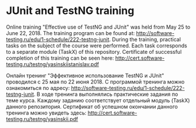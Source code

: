 # JUnit and TestNG training

Online training "Effective use of TestNG and JUnit" was held from May 25 to June 22, 2018. The training program can be found at: http://software-testing.ru/edu/1-schedule/222-testng-junit. During the training, practical tasks on the subject of the course were performed. Each task corresponds to a separate module (TaskX) of this repository. Certificate of successful completion of this training can be seen here: http://cert.software-testing.ru/testng/yasinskiistanislav.pdf

Онлайн тренинг "Эффективное использование TestNG и JUnit" проводился с  25 мая по 22 июня 2018.
С программой тренинга можно ознакомиться по адресу: http://software-testing.ru/edu/1-schedule/222-testng-junit.
В ходе тренинга выполнялись практические задания по теме курса. Каждому заданию соответствует отдельный модуль (TaskX) данного репозитория. Сертификат об успешном окончании данного тренинга можно увидеть здесь:
http://cert.software-testing.ru/testng/yasinskii.pdf
